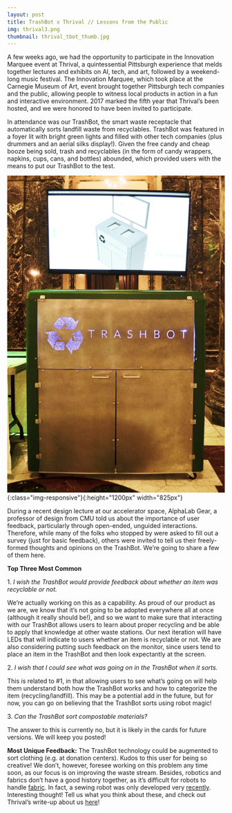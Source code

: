 ```yaml
---
layout: post
title: TrashBot x Thrival // Lessons from the Public
img: thrival3.png
thumbnail: thrival_tbot_thumb.jpg
---
```


A few weeks ago, we had the opportunity to participate in the Innovation Marquee event at Thrival, a quintessential Pittsburgh experience that melds together lectures and exhibits on AI, tech, and art, followed by a weekend-long music festival. The Innovation Marquee, which took place at the Carnegie Museum of Art, event brought together Pittsburgh tech companies and the public, allowing people to witness local products in action in a fun and interactive environment. 2017 marked the fifth year that Thrival’s been hosted, and we were honored to have been invited to participate. 

In attendance was our TrashBot, the smart waste receptacle that automatically sorts landfill waste from recyclables. TrashBot was featured in a foyer lit with bright green lights and filled with other tech companies (plus drummers and an aerial silks display!). Given the free candy and cheap booze being sold, trash and recyclables (in the form of candy wrappers, napkins, cups, cans, and bottles) abounded, which provided users with the means to put our TrashBot to the test.

![TrashBot](/img/posts/tbot_thrival3.jpg){:class="img-responsive"}{:height="1200px" width="825px"}

During a recent design lecture at our accelerator space, AlphaLab Gear, a professor of design from CMU told us about the importance of user feedback, particularly through open-ended, unguided interactions. Therefore, while many of the folks who stopped by were asked to fill out a survey (just for basic feedback), others were invited to tell us their freely-formed thoughts and opinions on the TrashBot. We’re going to share a few of them here. 

**Top Three Most Common** 

1\.	*I wish the TrashBot would provide feedback about whether an item was recyclable or not.* 

We’re actually working on this as a capability. As proud of our product as we are, we know that it’s not going to be adopted everywhere all at once (although it really should be!), and so we want to make sure that interacting with our TrashBot allows users to learn about proper recycling and be able to apply that knowledge at other waste stations. Our next iteration will have LEDs that will indicate to users whether an item is recyclable or not. We are also considering putting such feedback on the monitor, since users tend to place an item in the TrashBot and then look expectantly at the screen.

2\.	*I wish that I could see what was going on in the TrashBot when it sorts.*

This is related to \#1, in that allowing users to see what’s going on will help them understand both how the TrashBot works and how to categorize the item (recycling/landfill). This may be a potential add in the future, but for now, you can go on believing that the TrashBot sorts using robot magic!

3\.	*Can the TrashBot sort compostable materials?*

The answer to this is currently no, but it is likely in the cards for future versions. We will keep you posted!

**Most Unique Feedback:** The TrashBot technology could be augmented to sort clothing (e.g. at donation centers).
Kudos to this user for being so creative! We don’t, however, foresee working on this problem any time soon, as our focus is on improving the waste stream. Besides, robotics and fabrics don’t have a good history together, as it’s difficult for robots to handle [fabric](https://www.fastcompany.com/3067149/is-this-sewing-robot-the-future-of-fashion). In fact, a sewing robot was only developed very [recently](https://www.fastcompany.com/3067149/is-this-sewing-robot-the-future-of-fashion). Interesting thought!
Tell us what you think about these, and check out Thrival’s write-up about us [here](http://www.thrivalfestival.com/blog/2017/9/30/trashbot-your-friendly-neighborhood-recycling-robot)! 
